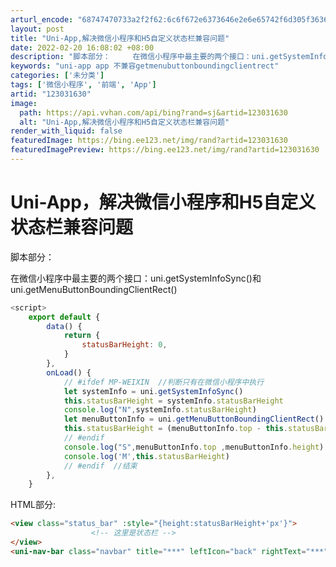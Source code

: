```yaml
---
arturl_encode: "68747470733a2f2f62:6c6f672e6373646e2e6e65742f6d305f36363230323430342f:61727469636c652f64657461696c732f313233303331363330"
layout: post
title: "Uni-App,解决微信小程序和H5自定义状态栏兼容问题"
date: 2022-02-20 16:08:02 +08:00
description: "脚本部分：     在微信小程序中最主要的两个接口：uni.getSystemInfoSync()和"
keywords: "uni-app app 不兼容getmenubuttonboundingclientrect"
categories: ['未分类']
tags: ['微信小程序', '前端', 'App']
artid: "123031630"
image:
  path: https://api.vvhan.com/api/bing?rand=sj&artid=123031630
  alt: "Uni-App,解决微信小程序和H5自定义状态栏兼容问题"
render_with_liquid: false
featuredImage: https://bing.ee123.net/img/rand?artid=123031630
featuredImagePreview: https://bing.ee123.net/img/rand?artid=123031630
---
```


# Uni-App，解决微信小程序和H5自定义状态栏兼容问题

脚本部分：

在微信小程序中最主要的两个接口：uni.getSystemInfoSync()和uni.getMenuButtonBoundingClientRect()

```js
<script>
	export default {
		data() {
			return {
				statusBarHeight: 0,
			}
		},
		onLoad() {
			// #ifdef MP-WEIXIN  //判断只有在微信小程序中执行
			let systemInfo = uni.getSystemInfoSync()
			this.statusBarHeight = systemInfo.statusBarHeight
			console.log("N",systemInfo.statusBarHeight)
			let menuButtonInfo = uni.getMenuButtonBoundingClientRect()
			this.statusBarHeight = (menuButtonInfo.top - this.statusBarHeight)  + menuButtonInfo.height + systemInfo.statusBarHeight
			// #endif
			console.log("S",menuButtonInfo.top ,menuButtonInfo.height)
			console.log('M',this.statusBarHeight)
			// #endif  //结束
		},
	}
```

HTML部分:

```html
<view class="status_bar" :style="{height:statusBarHeight+'px'}">
		          <!-- 这里是状态栏 -->
</view>
<uni-nav-bar class="navbar" title="***" leftIcon="back" rightText="***"></uni-nav-bar>
```